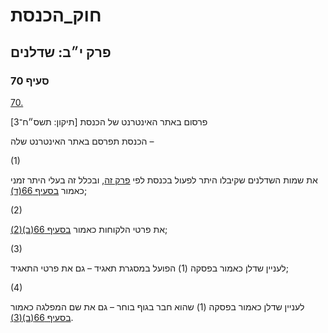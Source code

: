 # חוק_הכנסת

## פרק י״ב: שדלנים

### סעיף 70

[70.](https://he.wikisource.org/wiki/חוק_הכנסת#סעיף_70)

פרסום באתר האינטרנט של הכנסת [תיקון: תשס״ח־3]

הכנסת תפרסם באתר האינטרנט שלה –

(1)

את שמות השדלנים שקיבלו היתר לפעול בכנסת לפי [פרק זה](https://he.wikisource.org/wiki/חוק_הכנסת#פרק_יב), ובכלל זה בעלי היתר זמני כאמור [בסעיף 66(ד)](https://he.wikisource.org/wiki/חוק_הכנסת#סעיף_66);

(2)

את פרטי הלקוחות כאמור [בסעיף 66(ב)(2)](https://he.wikisource.org/wiki/חוק_הכנסת#סעיף_66);

(3)

לעניין שדלן כאמור בפסקה (1) הפועל במסגרת תאגיד – גם את פרטי התאגיד;

(4)

לעניין שדלן כאמור בפסקה (1) שהוא חבר בגוף בוחר – גם את שם המפלגה כאמור [בסעיף 66(ב)(3)](https://he.wikisource.org/wiki/חוק_הכנסת#סעיף_66).